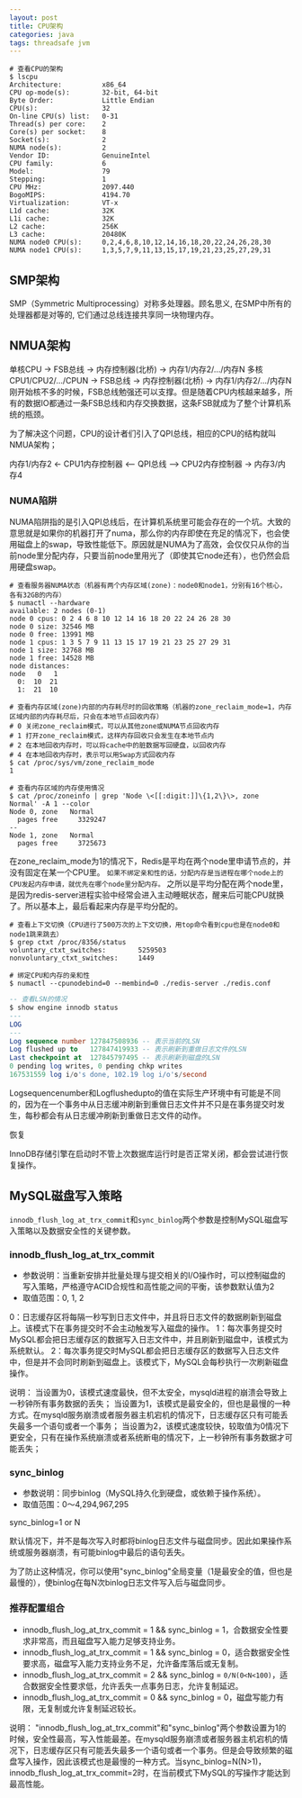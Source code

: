 ```yaml
---
layout: post
title: CPU架构
categories: java
tags: threadsafe jvm
---
```


```shell
# 查看CPU的架构
$ lscpu
Architecture:          x86_64
CPU op-mode(s):        32-bit, 64-bit
Byte Order:            Little Endian
CPU(s):                32
On-line CPU(s) list:   0-31
Thread(s) per core:    2
Core(s) per socket:    8
Socket(s):             2
NUMA node(s):          2
Vendor ID:             GenuineIntel
CPU family:            6
Model:                 79
Stepping:              1
CPU MHz:               2097.440
BogoMIPS:              4194.70
Virtualization:        VT-x
L1d cache:             32K
L1i cache:             32K
L2 cache:              256K
L3 cache:              20480K
NUMA node0 CPU(s):     0,2,4,6,8,10,12,14,16,18,20,22,24,26,28,30
NUMA node1 CPU(s):     1,3,5,7,9,11,13,15,17,19,21,23,25,27,29,31
```

## SMP架构

SMP（Symmetric Multiprocessing）对称多处理器。顾名思义, 在SMP中所有的处理器都是对等的, 它们通过总线连接共享同一块物理内存。

## NMUA架构

单核CPU -> FSB总线 -> 内存控制器(北桥) -> 内存1/内存2/.../内存N
多核CPU1/CPU2/.../CPUN -> FSB总线 -> 内存控制器(北桥) -> 内存1/内存2/.../内存N
刚开始核不多的时候，FSB总线勉强还可以支撑。但是随着CPU内核越来越多，所有的数据IO都通过一条FSB总线和内存交换数据，这条FSB就成为了整个计算机系统的瓶颈。

为了解决这个问题，CPU的设计者们引入了QPI总线，相应的CPU的结构就叫NMUA架构；

内存1/内存2 <- CPU1内存控制器 <-- QPI总线 --> CPU2内存控制器 -> 内存3/内存4

### NUMA陷阱

NUMA陷阱指的是引入QPI总线后，在计算机系统里可能会存在的一个坑。大致的意思就是如果你的机器打开了numa，那么你的内存即使在充足的情况下，也会使用磁盘上的swap，导致性能低下。原因就是NUMA为了高效，会仅仅只从你的当前node里分配内存，只要当前node里用光了（即使其它node还有），也仍然会启用硬盘swap。

```shell
# 查看服务器NUMA状态（机器有两个内存区域(zone)：node0和node1，分别有16个核心，各有32GB的内存）
$ numactl --hardware
available: 2 nodes (0-1)
node 0 cpus: 0 2 4 6 8 10 12 14 16 18 20 22 24 26 28 30
node 0 size: 32546 MB
node 0 free: 13991 MB
node 1 cpus: 1 3 5 7 9 11 13 15 17 19 21 23 25 27 29 31
node 1 size: 32768 MB
node 1 free: 14528 MB
node distances:
node   0   1 
  0:  10  21 
  1:  21  10 

# 查看内存区域(zone)内部的内存耗尽时的回收策略（机器的zone_reclaim_mode=1，内存区域内部的内存耗尽后，只会在本地节点回收内存）
# 0 关闭zone_reclaim模式，可以从其他zone或NUMA节点回收内存
# 1 打开zone_reclaim模式，这样内存回收只会发生在本地节点内
# 2 在本地回收内存时，可以将cache中的脏数据写回硬盘，以回收内存
# 4 在本地回收内存时，表示可以用Swap方式回收内存
$ cat /proc/sys/vm/zone_reclaim_mode
1

# 查看内存区域的内存使用情况
$ cat /proc/zoneinfo | grep 'Node \<[[:digit:]]\{1,2\}\>, zone   Normal' -A 1 --color
Node 0, zone   Normal
  pages free     3329247
--
Node 1, zone   Normal
  pages free     3725673
```

在zone_reclaim_mode为1的情况下，Redis是平均在两个node里申请节点的，并没有固定在某一个CPU里。
`如果不绑定亲和性的话，分配内存是当进程在哪个node上的CPU发起内存申请，就优先在哪个node里分配内存。`
之所以是平均分配在两个node里，是因为redis-server进程实验中经常会进入主动睡眠状态，醒来后可能CPU就换了。所以基本上，最后看起来内存是平均分配的。

```shell
# 查看上下文切换（CPU进行了500万次的上下文切换，用top命令看到cpu也是在node0和node1跳来跳去）
$ grep ctxt /proc/8356/status
voluntary_ctxt_switches:        5259503
nonvoluntary_ctxt_switches:     1449
```

```shell
# 绑定CPU和内存的亲和性
$ numactl --cpunodebind=0 --membind=0 ./redis-server ./redis.conf
```

```sql
-- 查看LSN的情况
$ show engine innodb status
---
LOG
---
Log sequence number 127847508936 -- 表示当前的LSN
Log flushed up to   127847419933 -- 表示刷新到重做日志文件的LSN
Last checkpoint at  127845797495 -- 表示刷新到磁盘的LSN
0 pending log writes, 0 pending chkp writes
167531559 log i/o's done, 102.19 log i/o's/second
```

Logsequencenumber和Logflushedupto的值在实际生产环境中有可能是不同的，因为在一个事务中从日志缓冲刷新到重做日志文件并不只是在事务提交时发生，每秒都会有从日志缓冲刷新到重做日志文件的动作。

恢复

InnoDB存储引擎在启动时不管上次数据库运行时是否正常关闭，都会尝试进行恢复操作。

## MySQL磁盘写入策略

`innodb_flush_log_at_trx_commit`和`sync_binlog`两个参数是控制MySQL磁盘写入策略以及数据安全性的关键参数。

### innodb_flush_log_at_trx_commit

* 参数说明：当重新安排并批量处理与提交相关的I/O操作时，可以控制磁盘的写入策略，严格遵守ACID合规性和高性能之间的平衡，该参数默认值为2
* 取值范围：0, 1, 2

0：日志缓存区将每隔一秒写到日志文件中，并且将日志文件的数据刷新到磁盘上。该模式下在事务提交时不会主动触发写入磁盘的操作。
1：每次事务提交时MySQL都会把日志缓存区的数据写入日志文件中，并且刷新到磁盘中，该模式为系统默认。
2：每次事务提交时MySQL都会把日志缓存区的数据写入日志文件中，但是并不会同时刷新到磁盘上。该模式下，MySQL会每秒执行一次刷新磁盘操作。

说明：
当设置为0，该模式速度最快，但不太安全，mysqld进程的崩溃会导致上一秒钟所有事务数据的丢失；
当设置为1，该模式是最安全的，但也是最慢的一种方式。在mysqld服务崩溃或者服务器主机宕机的情况下，日志缓存区只有可能丢失最多一个语句或者一个事务；
当设置为2，该模式速度较快，较取值为0情况下更安全，只有在操作系统崩溃或者系统断电的情况下，上一秒钟所有事务数据才可能丢失；

### sync_binlog

* 参数说明：同步binlog（MySQL持久化到硬盘，或依赖于操作系统）。
* 取值范围：0～4,294,967,295

sync_binlog=1 or N

默认情况下，并不是每次写入时都将binlog日志文件与磁盘同步。因此如果操作系统或服务器崩溃，有可能binlog中最后的语句丢失。

为了防止这种情况，你可以使用"sync_binlog"全局变量（1是最安全的值，但也是最慢的），使binlog在每N次binlog日志文件写入后与磁盘同步。

### 推荐配置组合

* innodb_flush_log_at_trx_commit = 1 && sync_binlog = 1，合数据安全性要求非常高，而且磁盘写入能力足够支持业务。
* innodb_flush_log_at_trx_commit = 1 && sync_binlog = 0，适合数据安全性要求高，磁盘写入能力支持业务不足，允许备库落后或无复制。
* innodb_flush_log_at_trx_commit = 2 && sync_binlog = `0/N(0<N<100)`，适合数据安全性要求低，允许丢失一点事务日志，允许复制延迟。
* innodb_flush_log_at_trx_commit = 0 && sync_binlog = 0，磁盘写能力有限，无复制或允许复制延迟较长。

说明：
"innodb_flush_log_at_trx_commit"和"sync_binlog"两个参数设置为1的时候，安全性最高，写入性能最差。在mysqld服务崩溃或者服务器主机宕机的情况下，日志缓存区只有可能丢失最多一个语句或者一个事务。但是会导致频繁的磁盘写入操作，因此该模式也是最慢的一种方式。当sync_binlog=N(N>1)，innodb_flush_log_at_trx_commit=2时，在当前模式下MySQL的写操作才能达到最高性能。
